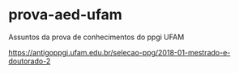 # prova-aed-ufam
Assuntos da prova de conhecimentos do ppgi UFAM

https://antigoppgi.ufam.edu.br/selecao-ppg/2018-01-mestrado-e-doutorado-2
